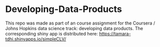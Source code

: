 # Developing-Data-Products

This repo was made as part of an course assignment for the Coursera / Johns Hopkins data science track: developing data products.
The corresponding shiny app is distributed here:  https://tamara-tdhi.shinyapps.io/simpleCLV/
